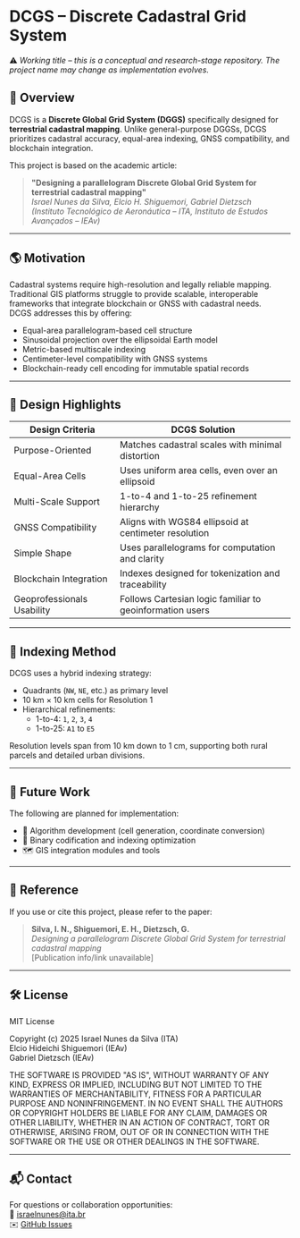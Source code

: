 # DCGS – Discrete Cadastral Grid System

⚠️ *Working title – this is a conceptual and research-stage repository. The project name may change as implementation evolves.*

## 📍 Overview

DCGS is a **Discrete Global Grid System (DGGS)** specifically designed for **terrestrial cadastral mapping**. Unlike general-purpose DGGSs, DCGS prioritizes cadastral accuracy, equal-area indexing, GNSS compatibility, and blockchain integration.

This project is based on the academic article:

> **"Designing a parallelogram Discrete Global Grid System for terrestrial cadastral mapping"**  
> *Israel Nunes da Silva, Elcio H. Shiguemori, Gabriel Dietzsch*  
> *(Instituto Tecnológico de Aeronáutica – ITA, Instituto de Estudos Avançados – IEAv)*

---

## 🌎 Motivation

Cadastral systems require high-resolution and legally reliable mapping. Traditional GIS platforms struggle to provide scalable, interoperable frameworks that integrate blockchain or GNSS with cadastral needs.  
DCGS addresses this by offering:
- Equal-area parallelogram-based cell structure  
- Sinusoidal projection over the ellipsoidal Earth model  
- Metric-based multiscale indexing  
- Centimeter-level compatibility with GNSS systems  
- Blockchain-ready cell encoding for immutable spatial records

---

## 🧱 Design Highlights

| **Design Criteria**         | **DCGS Solution**                                        |
|-----------------------------|-----------------------------------------------------------|
| Purpose-Oriented            | Matches cadastral scales with minimal distortion         |
| Equal-Area Cells            | Uses uniform area cells, even over an ellipsoid          |
| Multi-Scale Support         | 1-to-4 and 1-to-25 refinement hierarchy                  |
| GNSS Compatibility          | Aligns with WGS84 ellipsoid at centimeter resolution     |
| Simple Shape                | Uses parallelograms for computation and clarity          |
| Blockchain Integration      | Indexes designed for tokenization and traceability       |
| Geoprofessionals Usability  | Follows Cartesian logic familiar to geoinformation users |

---

## 🧩 Indexing Method

DCGS uses a hybrid indexing strategy:
- Quadrants (`NW`, `NE`, etc.) as primary level  
- 10 km × 10 km cells for Resolution 1  
- Hierarchical refinements:  
  - 1-to-4: `1`, `2`, `3`, `4`  
  - 1-to-25: `A1` to `E5`

Resolution levels span from 10 km down to 1 cm, supporting both rural parcels and detailed urban divisions.

---

## 🚧 Future Work

The following are planned for implementation:

- 🔧 Algorithm development (cell generation, coordinate conversion)  
- 💾 Binary codification and indexing optimization
- 🗺️ GIS integration modules and tools

---

## 📖 Reference

If you use or cite this project, please refer to the paper:

> **Silva, I. N., Shiguemori, E. H., Dietzsch, G.**  
> *Designing a parallelogram Discrete Global Grid System for terrestrial cadastral mapping*  
> [Publication info/link unavailable]

---

## 🛠️ License

MIT License

Copyright (c) 2025
Israel Nunes da Silva (ITA)  
Elcio Hideichi Shiguemori (IEAv)  
Gabriel Dietzsch (IEAv)

THE SOFTWARE IS PROVIDED "AS IS", WITHOUT WARRANTY OF ANY KIND, EXPRESS OR
IMPLIED, INCLUDING BUT NOT LIMITED TO THE WARRANTIES OF MERCHANTABILITY,
FITNESS FOR A PARTICULAR PURPOSE AND NONINFRINGEMENT. IN NO EVENT SHALL THE
AUTHORS OR COPYRIGHT HOLDERS BE LIABLE FOR ANY CLAIM, DAMAGES OR OTHER
LIABILITY, WHETHER IN AN ACTION OF CONTRACT, TORT OR OTHERWISE, ARISING FROM,
OUT OF OR IN CONNECTION WITH THE SOFTWARE OR THE USE OR OTHER DEALINGS IN THE
SOFTWARE.

---

## 📬 Contact

For questions or collaboration opportunities:  
📧 israelnunes@ita.br  
✉️ [GitHub Issues](https://github.com/ICartCWB/DCGS/issues)

